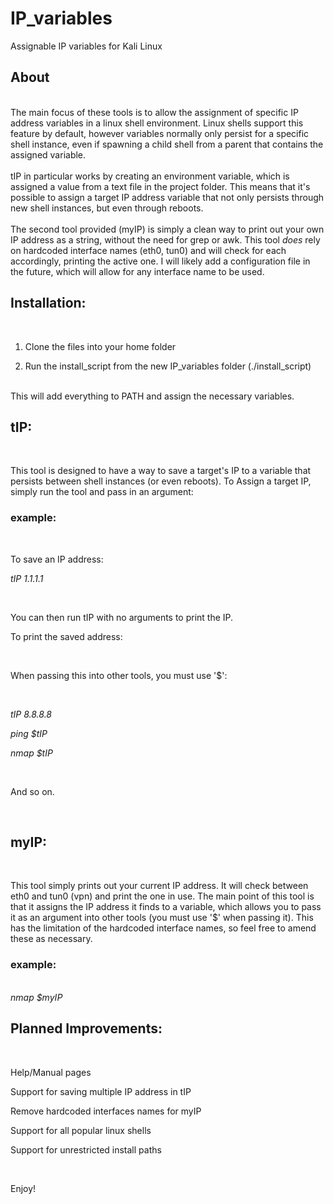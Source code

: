 # IP_variables
Assignable IP variables for Kali Linux

<h2>About</h2>
<br>
The main focus of these tools is to allow the assignment of specific IP address variables in a linux shell environment. Linux shells support this feature by default, however variables normally only persist for a specific shell instance, even if spawning a child shell from a parent that contains the assigned variable.
<br>
<br>
tIP in particular works by creating an environment variable, which is assigned a value from a text file in the project folder. This means that it's possible to assign a target IP address variable that not only persists through new shell instances, but even through reboots.
<br>
<br>
The second tool provided (myIP) is simply a clean way to print out your own IP address as a string, without the need for grep or awk. This tool <i>does</i> rely on hardcoded interface names (eth0, tun0) and will check for each accordingly, printing the active one. I will likely add a configuration file in the future, which will allow for any interface name to be used.

<h2>Installation:</h2>

<br>

1. Clone the files into your home folder

2. Run the install_script from the new IP_variables folder (./install_script)

<br>
This will add everything to PATH and assign the necessary variables.
<br>

<h2>tIP:</h2>
<br>

This tool is designed to have a way to save a target's IP to a variable that persists between shell instances (or even reboots). To Assign a target IP, simply run the tool and pass in an argument:
<br>
<h3>example:</h3> 

<br>

To save an IP address:

<i>tIP 1.1.1.1</i>

<br>

You can then run tIP with no arguments to print the IP.

To print the saved address:

<br>

When passing this into other tools, you must use '$':

<br>

<i>tIP 8.8.8.8</i>

<i>ping $tIP</i>

<i>nmap $tIP</i>   

<br>

And so on.

<br>

<h2>myIP:</h2>

<br>

This tool simply prints out your current IP address. It will check between eth0 and tun0 (vpn) and print the one in use. The main point of this tool is that it assigns the IP address it finds to a variable, which allows you to pass it as an argument into other tools (you must use '$' when passing it).
This has the limitation of the hardcoded interface names, so feel free to amend these as necessary.

<h3>example:</h3> 
<br>
<i>nmap $myIP</i>

<br>

<h2>Planned Improvements:</h2>

<br>

Help/Manual pages

Support for saving multiple IP address in tIP

Remove hardcoded interfaces names for myIP

Support for all popular linux shells

Support for unrestricted install paths

<br>

Enjoy!

<br>

